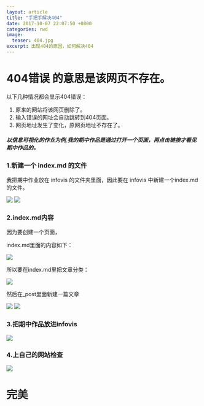 ```yaml
---
layout: article
title: "手把手解决404"
date: 2017-10-07 22:07:50 +0800
categories: rwd 
image:
  teaser: 404.jpg
excerpt: 出现404的原因，如何解决404
---
```



# 404错误 的意思是该网页不存在。
以下几种情况都会显示404错误：
1. 原来的网站将该网页删除了。
1. 输入错误的网址会自动跳转到404页面。
1. 网页地址发生了变化，原网页地址不存在了。



##### 以信息可视化的作业为例,我的期中作品是通过打开一个页面，再点击链接才看见期中作品的。

### 1.新建一个 index.md 的文件
我把期中作业放在 infovis 的文件夹里面，因此要在 infovis 中新建一个index.md的文件。

<img src="https://qiurulin.github.io/images/找文件夹.jpg">

<img src="https://qiurulin.github.io/images/创建index.jpg">

### 2.index.md内容
因为要创建一个页面，

index.md里面的内容如下：

<img src="https://qiurulin.github.io/images/index具体内容.jpg">

所以要在index.md里把文章分类：

<img src="https://qiurulin.github.io/images/index内容.jpg">

然后在_post里面新建一篇文章

<img src="https://qiurulin.github.io/images/新建文章.jpg">

<img src="https://qiurulin.github.io/images/新建一篇文章.jpg">

### 3.把期中作品放进infovis

<img src="https://qiurulin.github.io/images/期中作品.jpg">

### 4.上自己的网站检查

<img src="https://qiurulin.github.io/images/完成.jpg">

# 完美

